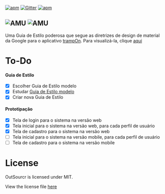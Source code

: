 [![apm](https://img.shields.io/apm/l/vim-mode.svg?maxAge=2592000)](https://github.com/augustopedro/outsourcr-styleguide/blob/master/LICENSE)
[![Gitter](https://badges.gitter.im/augustopedro/outsourcr-styleguide.svg)](https://gitter.im/augustopedro/outsourcr-styleguide?utm_source=badge&utm_medium=badge&utm_campaign=pr-badge)
[![apm](https://img.shields.io/badge/%20styleguide%20quality-awesome-green.svg)]()

![AMU](https://github.com/augustopedro/trampOn-styleguide/blob/master/trampon.png)
![AMU](https://github.com/augustopedro/trampOn-styleguide/blob/master/trampon2.png)
---

Uma Guia de Estilo poderosa que segue as diretrizes de design de material da Google
para o aplicativo [trampOn](https://github.com/augustopedro/trampOn-styleguide). Para visualizá-la, clique [aqui](http://augustopedro.github.io/trampOn-styleguide/)

# To-Do
#### Guia de Estilo
- [x] Escolher Guia de Estilo modelo
- [x] Estudar [Guia de Estilo modelo](https://www.google.com/design/spec/material-design/introduction.html)
- [x] Criar nova Guia de Estilo

#### Prototipação
- [x] Tela de login para o sistema na versão web
- [x] Tela inicial para o sistema na versão web, para cada perfil de usuário
- [x] Tela de cadastro para o sistema na versão web
- [ ] Tela inicial para o sistema na versão mobile, para cada perfil de usuário
- [ ] Tela de cadastro para o sistema na versão mobile

# License
OutSourcr is licensed under MIT.

View the license file [here](https://github.com/augustopedro/outsourcr-styleguide/blob/master/LICENSE)
